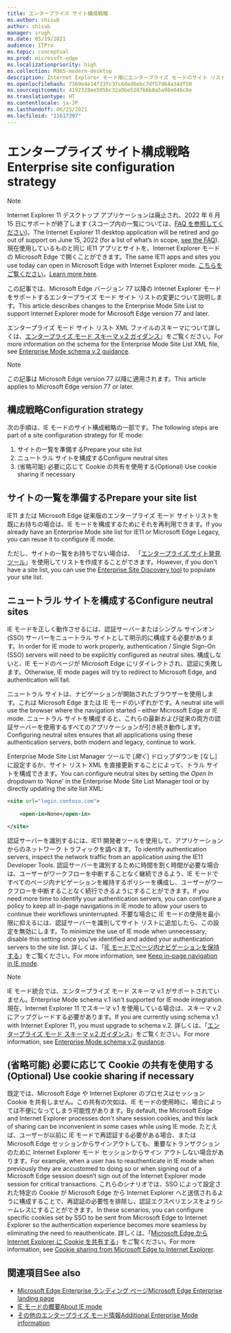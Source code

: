 ```yaml
---
title: エンタープライズ サイト構成戦略
ms.author: shisub
author: shisub
manager: srugh
ms.date: 05/19/2021
audience: ITPro
ms.topic: conceptual
ms.prod: microsoft-edge
ms.localizationpriority: high
ms.collection: M365-modern-desktop
description: Internet Explorer モード用にエンタープライズ モードのサイト リストを構成する方法をステップごとに説明しているガイドです。
ms.openlocfilehash: 7369e4e14f33fc37c6ded0ebc7df57d64a34df50
ms.sourcegitcommit: 4192328ee585bc32a9be528766b8a5a98e046c8e
ms.translationtype: HT
ms.contentlocale: ja-JP
ms.lasthandoff: 06/25/2021
ms.locfileid: "11617397"
---
```

# <a name="enterprise-site-configuration-strategy"></a><span data-ttu-id="273aa-103">エンタープライズ サイト構成戦略</span><span class="sxs-lookup"><span data-stu-id="273aa-103">Enterprise site configuration strategy</span></span>

>[!Note]
> <span data-ttu-id="273aa-104">Internet Explorer 11 デスクトップ アプリケーションは廃止され、2022 年 6 月 15 日にサポートが終了します (スコープ内の一覧については、[FAQ を参照してください](https://techcommunity.microsoft.com/t5/windows-it-pro-blog/internet-explorer-11-desktop-app-retirement-faq/ba-p/2366549))。</span><span class="sxs-lookup"><span data-stu-id="273aa-104">The Internet Explorer 11 desktop application will be retired and go out of support on June 15, 2022 (for a list of what’s in scope, [see the FAQ](https://techcommunity.microsoft.com/t5/windows-it-pro-blog/internet-explorer-11-desktop-app-retirement-faq/ba-p/2366549)).</span></span> <span data-ttu-id="273aa-105">現在使用しているものと同じ IE11 アプリとサイトを、Internet Explorer モードの Microsoft Edge で開くことができます。</span><span class="sxs-lookup"><span data-stu-id="273aa-105">The same IE11 apps and sites you use today can open in Microsoft Edge with Internet Explorer mode.</span></span> <span data-ttu-id="273aa-106">[こちらをご覧ください](https://blogs.windows.com/windowsexperience/2021/05/19/the-future-of-internet-explorer-on-windows-10-is-in-microsoft-edge/)。</span><span class="sxs-lookup"><span data-stu-id="273aa-106">[Learn more here](https://blogs.windows.com/windowsexperience/2021/05/19/the-future-of-internet-explorer-on-windows-10-is-in-microsoft-edge/).</span></span>

<span data-ttu-id="273aa-107">この記事では、Microsoft Edge バージョン 77 以降の Internet Explorer モードをサポートするエンタープライズ モード サイト リストの変更について説明します。</span><span class="sxs-lookup"><span data-stu-id="273aa-107">This article describes changes to the Enterprise Mode Site List to support Internet Explorer mode for Microsoft Edge version 77 and later.</span></span>

<span data-ttu-id="273aa-108">エンタープライズ モード サイト リスト XML ファイルのスキーマについて詳しくは、[エンタープライズ モード スキーマ v.2 ガイダンス](/internet-explorer/ie11-deploy-guide/enterprise-mode-schema-version-2-guidance)」をご覧ください。</span><span class="sxs-lookup"><span data-stu-id="273aa-108">For more information on the schema for the Enterprise Mode Site List XML file, see [Enterprise Mode schema v.2 guidance](/internet-explorer/ie11-deploy-guide/enterprise-mode-schema-version-2-guidance).</span></span>

> [!NOTE]
> <span data-ttu-id="273aa-109">この記事は Microsoft Edge version 77 以降に適用されます。</span><span class="sxs-lookup"><span data-stu-id="273aa-109">This article applies to Microsoft Edge version 77 or later.</span></span>
<!--
## Updated schema elements

The following table describes the \<open-in app\> element added to the v.2 of the Enterprise Mode schema:

| **Element** | **Description** |
| --- | --- |
| \<open-in app="**true**"\> | A child element that controls what browser is used for sites. This element is required for sites that need to **open in IE11**.|

**Example:**

``` xml
<site url="contoso.com">

  <open-in app="true">IE11</open-in>

</site>
```

The following table shows the possible values of the \<open-in\> element:

| **Value** | **Description** |
| --- | --- |
| **\<open-in\>IE11\</open-in\>** | Opens the site in IE mode or a full IE11 window. To enable IE mode, see [Configure IE mode policies](./edge-ie-mode-policies.md)|
| **\<open-in app="**true**"\>IE11\</open-in\>** | Opens the site in a full IE11 window |
| **\<open-in\>MSEdge\</open-in\>** | Opens the site in Microsoft Edge |
| **\<open-in\>None or not specified\</open-in\>** | Opens the site in the default browser or in the browser where the user navigated to the site. |
|**\<open-in\>Configurable\</open-in\>** | Allows the site to participate in IE mode engine determination. To learn more, see [Learn about Configurable sites in IE mode](edge-learnmore-configurable-sites-ie-mode.md).  |

>[!NOTE]
> The attribute app=**"true"** is only recognized when associated to _'open-in' IE11_. Adding it to the other 'open-in' elements won't change browser behavior.   -->

## <a name="configuration-strategy"></a><span data-ttu-id="273aa-110">構成戦略</span><span class="sxs-lookup"><span data-stu-id="273aa-110">Configuration strategy</span></span>

<span data-ttu-id="273aa-111">次の手順は、IE モードのサイト構成戦略の一部です。</span><span class="sxs-lookup"><span data-stu-id="273aa-111">The following steps are part of a site configuration strategy for IE mode:</span></span>
1. <span data-ttu-id="273aa-112">サイトの一覧を準備する</span><span class="sxs-lookup"><span data-stu-id="273aa-112">Prepare your site list</span></span>
2. <span data-ttu-id="273aa-113">ニュートラル サイトを構成する</span><span class="sxs-lookup"><span data-stu-id="273aa-113">Configure neutral sites</span></span>
3. <span data-ttu-id="273aa-114">(省略可能) 必要に応じて Cookie の共有を使用する</span><span class="sxs-lookup"><span data-stu-id="273aa-114">(Optional) Use cookie sharing if necessary</span></span>

<!--
Step 1.  – if you don’t have one use Site Discovery Step-by-Step
Step 2 – Neutral sites + sticky mode
        Use more examples and explain sticky mode better
Step 3 – If that doesn’t cover your needs, then use Cookie sharing -->

## <a name="prepare-your-site-list"></a><span data-ttu-id="273aa-115">サイトの一覧を準備する</span><span class="sxs-lookup"><span data-stu-id="273aa-115">Prepare your site list</span></span>

<span data-ttu-id="273aa-116">IE11 または Microsoft Edge 従来版のエンタープライズ モード サイトリストを既にお持ちの場合は、IE モードを構成するためにそれを再利用できます。</span><span class="sxs-lookup"><span data-stu-id="273aa-116">If you already have an Enterprise Mode site list for IE11 or Microsoft Edge Legacy, you can reuse it to configure IE mode.</span></span>

<span data-ttu-id="273aa-117">ただし、サイトの一覧をお持ちでない場合は、 「[エンタープライズ サイト発見ツール](/deployedge/edge-ie-mode-site-discovery)」を使用してリストを作成することができます。</span><span class="sxs-lookup"><span data-stu-id="273aa-117">However, if you don't have a site list, you can use the [Enterprise Site Discovery tool](/deployedge/edge-ie-mode-site-discovery) to populate your site list.</span></span>

## <a name="configure-neutral-sites"></a><span data-ttu-id="273aa-118">ニュートラル サイトを構成する</span><span class="sxs-lookup"><span data-stu-id="273aa-118">Configure neutral sites</span></span>

<span data-ttu-id="273aa-119">IE モードを正しく動作させるには、認証サーバーまたはシングル サインオン (SSO) サーバーをニュートラル サイトとして明示的に構成する必要があります。</span><span class="sxs-lookup"><span data-stu-id="273aa-119">In order for IE mode to work properly, authentication / Single Sign-On (SSO) servers will need to be explicitly configured as neutral sites.</span></span> <span data-ttu-id="273aa-120">構成しないと、IE モードのページが Microsoft Edge にリダイレクトされ、認証に失敗します。</span><span class="sxs-lookup"><span data-stu-id="273aa-120">Otherwise, IE mode pages will try to redirect to Microsoft Edge, and authentication will fail.</span></span>

<span data-ttu-id="273aa-121">ニュートラル サイトは、ナビゲーションが開始されたブラウザーを使用します。これは Microsoft Edge または IE モードのいずれかです。</span><span class="sxs-lookup"><span data-stu-id="273aa-121">A neutral site will use the browser where the navigation started - either Microsoft Edge or IE mode.</span></span> <span data-ttu-id="273aa-122">ニュートラル サイトを構成すると、これらの最新および従来の両方の認証サーバーを使用するすべてのアプリケーションが引き続き動作します。</span><span class="sxs-lookup"><span data-stu-id="273aa-122">Configuring neutral sites ensures that all applications using these authentication servers, both modern and legacy, continue to work.</span></span>

<span data-ttu-id="273aa-123">Enterprise Mode Site List Manager ツールで [*開く*] ドロップダウンを [なし] に設定するか、サイト リスト XML を直接更新することによって、トラル サイトを構成できます。</span><span class="sxs-lookup"><span data-stu-id="273aa-123">You can configure neutral sites by setting the *Open In* dropdown to 'None' in the Enterprise Mode Site List Manager tool or by directly updating the site list XML:</span></span>

``` xml
<site url="login.contoso.com">
   
    <open-in>None</open-in>

</site>
```

<span data-ttu-id="273aa-124">認証サーバーを識別するには、IE11 開発者ツールを使用して、アプリケーションからのネットワーク トラフィックを調べます。</span><span class="sxs-lookup"><span data-stu-id="273aa-124">To identify authentication servers, inspect the network traffic from an application using the IE11 Developer Tools.</span></span> <span data-ttu-id="273aa-125">認証サーバーを識別するために時間を割く時間が必要な場合は、ユーザーがワークフローを中断することなく継続できるよう、IE モードですべてのページ内ナビゲーションを維持するポリシーを構成し、ユーザーがワークフローを中断することなく続行できるようにすることができます。</span><span class="sxs-lookup"><span data-stu-id="273aa-125">If you need more time to identify your authentication servers, you can configure a policy to keep all in-page navigations in IE mode to allow your users to continue their workflows uninterrupted.</span></span> <span data-ttu-id="273aa-126">不要な場合に IE モードの使用を最小限に抑えるには、認証サーバーを識別してサイト リストに追加したら、この設定を無効にします。</span><span class="sxs-lookup"><span data-stu-id="273aa-126">To minimize the use of IE mode when unnecessary, disable this setting once you've identified and added your authentication servers to the site list.</span></span> <span data-ttu-id="273aa-127">詳しくは、「[IE モードでページ内ナビゲーションを保持する](/deployedge/edge-learnmore-inpage-nav)」をご覧ください。</span><span class="sxs-lookup"><span data-stu-id="273aa-127">For more information, see [Keep in-page navigation in IE mode](/deployedge/edge-learnmore-inpage-nav).</span></span>

>[!NOTE]
   ><span data-ttu-id="273aa-128">IE モード統合では、エンタープライズ モード スキーマ v.1 がサポートされていません。</span><span class="sxs-lookup"><span data-stu-id="273aa-128">Enterprise Mode schema v.1 isn't supported for IE mode integration.</span></span> <span data-ttu-id="273aa-129">現在、Internet Explorer 11 でスキーマ v.1 を使用している場合は、スキーマ v.2 にアップグレードする必要があります。</span><span class="sxs-lookup"><span data-stu-id="273aa-129">If you are currently using schema v.1 with Internet Explorer 11, you must upgrade to schema v.2.</span></span> <span data-ttu-id="273aa-130">詳しくは、「[エンタープライズ モード スキーマ v.2 ガイダンス](/internet-explorer/ie11-deploy-guide/enterprise-mode-schema-version-2-guidance)」をご覧ください。</span><span class="sxs-lookup"><span data-stu-id="273aa-130">For more information, see [Enterprise Mode schema v.2 guidance](/internet-explorer/ie11-deploy-guide/enterprise-mode-schema-version-2-guidance).</span></span>

## <a name="optional-use-cookie-sharing-if-necessary"></a><span data-ttu-id="273aa-131">(省略可能) 必要に応じて Cookie の共有を使用する</span><span class="sxs-lookup"><span data-stu-id="273aa-131">(Optional) Use cookie sharing if necessary</span></span>

<span data-ttu-id="273aa-132">既定では、Microsoft Edge や Internet Explorer のプロセスはセッション Cookie を共有しません。この共有の欠如は、IE モードの使用時に、場合によっては不便になってしまう可能性があります。</span><span class="sxs-lookup"><span data-stu-id="273aa-132">By default, the Microsoft Edge and Internet Explorer processes don't share session cookies, and this lack of sharing can be inconvenient in some cases while using IE mode.</span></span> <span data-ttu-id="273aa-133">たとえば、ユーザーが以前に IE モードで再認証する必要がある場合、または Microsoft Edge セッションからサインアウトしても、重要なトランザクションのために Internet Explorer モード セッションからサイン アウトしない場合があります。</span><span class="sxs-lookup"><span data-stu-id="273aa-133">For example, when a user has to reauthenticate in IE mode when previously they are accustomed to doing so or when signing out of a Microsoft Edge session doesn’t sign out of the Internet Explorer mode session for critical transactions.</span></span> <span data-ttu-id="273aa-134">これらのシナリオでは、SSO によって設定された特定の Cookie が Microsoft Edge から Internet Explorer へと送信されるように構成することで、再認証の必要性を排除し、認証エクスペリエンスをよりシームレスにすることができます。</span><span class="sxs-lookup"><span data-stu-id="273aa-134">In these scenarios, you can configure specific cookies set by SSO to be sent from Microsoft Edge to Internet Explorer so the authentication experience becomes more seamless by eliminating the need to reauthenticate.</span></span> <span data-ttu-id="273aa-135">詳しくは、「[Microsoft Edge から Internet Explorer に Cookie を共有する](/deployedge/edge-ie-mode-add-guidance-cookieshare)」をご覧ください。</span><span class="sxs-lookup"><span data-stu-id="273aa-135">For more information, see [Cookie sharing from Microsoft Edge to Internet Explorer](/deployedge/edge-ie-mode-add-guidance-cookieshare).</span></span>

## <a name="see-also"></a><span data-ttu-id="273aa-136">関連項目</span><span class="sxs-lookup"><span data-stu-id="273aa-136">See also</span></span>

- [<span data-ttu-id="273aa-137">Microsoft Edge Enterprise ランディング ページ</span><span class="sxs-lookup"><span data-stu-id="273aa-137">Microsoft Edge Enterprise landing page</span></span>](https://aka.ms/EdgeEnterprise)
- [<span data-ttu-id="273aa-138">IE モードの概要</span><span class="sxs-lookup"><span data-stu-id="273aa-138">About IE mode</span></span>](./edge-ie-mode.md)
- [<span data-ttu-id="273aa-139">その他のエンタープライズ モード情報</span><span class="sxs-lookup"><span data-stu-id="273aa-139">Additional Enterprise Mode information</span></span>](/internet-explorer/ie11-deploy-guide/enterprise-mode-overview-for-ie11)
